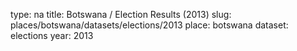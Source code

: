 type: na
title: Botswana / Election Results (2013)
slug: places/botswana/datasets/elections/2013
place: botswana
dataset: elections
year: 2013
